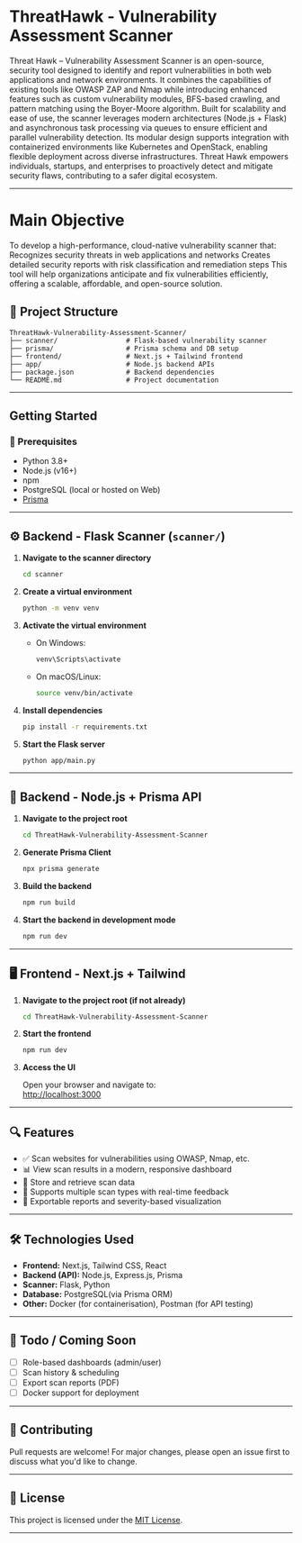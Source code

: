 # ThreatHawk - Vulnerability Assessment Scanner

Threat Hawk – Vulnerability Assessment Scanner is an open-source, security tool designed to identify and report vulnerabilities in both web applications and network environments. It combines the capabilities of existing tools like OWASP ZAP and Nmap while introducing enhanced features such as custom vulnerability modules, BFS-based crawling, and pattern matching using the Boyer-Moore algorithm. Built for scalability and ease of use, the scanner leverages modern architectures (Node.js + Flask) and asynchronous task processing via queues to ensure efficient and parallel vulnerability detection. Its modular design supports integration with containerized environments like Kubernetes and OpenStack, enabling flexible deployment across diverse infrastructures.
Threat Hawk empowers individuals, startups, and enterprises to proactively detect and mitigate security flaws, contributing to a safer digital ecosystem.

---

# Main Objective

To develop a high-performance, cloud-native vulnerability scanner that:
Recognizes security threats in web applications and networks
Creates detailed security reports with risk classification and remediation steps
This tool will help organizations anticipate and fix vulnerabilities efficiently, offering a scalable, affordable, and open-source solution.

## 📁 Project Structure

```
ThreatHawk-Vulnerability-Assessment-Scanner/
├── scanner/                 # Flask-based vulnerability scanner
├── prisma/                  # Prisma schema and DB setup
├── frontend/                # Next.js + Tailwind frontend
├── app/                     # Node.js backend APIs
├── package.json             # Backend dependencies
└── README.md                # Project documentation
```

---

##  Getting Started

### 🔧 Prerequisites

- Python 3.8+
- Node.js (v16+)
- npm
- PostgreSQL (local or hosted on Web)
- [Prisma](https://www.prisma.io/docs/getting-started)

---

## ⚙️ Backend - Flask Scanner (`scanner/`)

1. **Navigate to the scanner directory**

   ```bash
   cd scanner
   ```

2. **Create a virtual environment**

   ```bash
   python -m venv venv
   ```

3. **Activate the virtual environment**

   - On Windows:
     ```bash
     venv\Scripts\activate
     ```
   - On macOS/Linux:
     ```bash
     source venv/bin/activate
     ```

4. **Install dependencies**

   ```bash
   pip install -r requirements.txt
   ```

5. **Start the Flask server**

   ```bash
   python app/main.py
   ```

---

## 🔌 Backend - Node.js + Prisma API

1. **Navigate to the project root**

   ```bash
   cd ThreatHawk-Vulnerability-Assessment-Scanner
   ```

2. **Generate Prisma Client**

   ```bash
   npx prisma generate
   ```

3. **Build the backend**

   ```bash
   npm run build
   ```

4. **Start the backend in development mode**

   ```bash
   npm run dev
   ```

---

## 🖥️ Frontend - Next.js + Tailwind

1. **Navigate to the project root (if not already)**

   ```bash
   cd ThreatHawk-Vulnerability-Assessment-Scanner
   ```

2. **Start the frontend**

   ```bash
   npm run dev
   ```

3. **Access the UI**

   Open your browser and navigate to:  
   [http://localhost:3000](http://localhost:3000)

---

## 🔍 Features

- ✅ Scan websites for vulnerabilities using OWASP, Nmap, etc.
- 📊 View scan results in a modern, responsive dashboard
- 📂 Store and retrieve scan data
- 🧠 Supports multiple scan types with real-time feedback
- 🧾 Exportable reports and severity-based visualization

---

## 🛠️ Technologies Used

- **Frontend:** Next.js, Tailwind CSS, React
- **Backend (API):** Node.js, Express.js, Prisma
- **Scanner:** Flask, Python
- **Database:** PostgreSQL(via Prisma ORM)
- **Other:** Docker (for containerisation), Postman (for API testing)

---

## 📌 Todo / Coming Soon
- [ ] Role-based dashboards (admin/user)
- [ ] Scan history & scheduling
- [ ] Export scan reports (PDF)
- [ ] Docker support for deployment

---

## 🤝 Contributing

Pull requests are welcome! For major changes, please open an issue first to discuss what you'd like to change.

---

## 📄 License

This project is licensed under the [MIT License](LICENSE).

---
